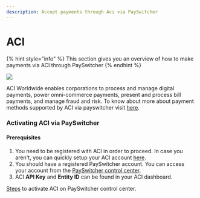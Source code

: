 ```yaml
---
description: Accept payments through Aci via PaySwitcher
---
```


# ACI

{% hint style="info" %}
This section gives you an overview of how to make payments via ACI through PaySwitcher
{% endhint %}

![](https://payswitcher.com/icons/homePageIcons/logos/ACILogo.svg)

ACI Worldwide enables corporations to process and manage digital payments, power omni-commerce payments, present and process bill payments, and manage fraud and risk. To know about more about payment methods supported by ACI via payswitcher visit [here](https://payswitcher.com/pm-list).

### Activating ACI via PaySwitcher

#### Prerequisites

1. You need to be registered with ACI in order to proceed. In case you aren't, you can quickly setup your ACI account [here](https://www.aciworldwide.com/).
2. You should have a registered PaySwitcher account. You can access your account from the [PaySwitcher control center](https://app.payswitcher.com/).
3. ACI **API Key** and **Entity ID** can be found in your ACI dashboard.

[Steps](https://docs.payswitcher.com/payswitcher-cloud/connectors/activate-connector-on-payswitcher) to activate ACI on PaySwitcher control center.
